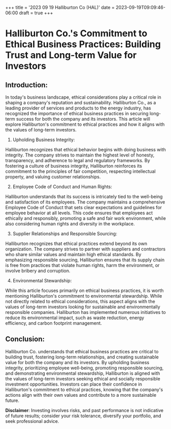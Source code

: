 +++
title = '2023 09 19 Halliburton Co (HAL)'
date = 2023-09-19T09:09:46-06:00
draft = true
+++
# Halliburton Co.'s Commitment to Ethical Business Practices: Building Trust and Long-term Value for Investors

## Introduction:

In today's business landscape, ethical considerations play a critical role in shaping a company's reputation and sustainability. Halliburton Co., as a leading provider of services and products to the energy industry, has recognized the importance of ethical business practices in securing long-term success for both the company and its investors. This article will explore Halliburton's commitment to ethical practices and how it aligns with the values of long-term investors.

1. Upholding Business Integrity:

Halliburton recognizes that ethical behavior begins with doing business with integrity. The company strives to maintain the highest level of honesty, transparency, and adherence to legal and regulatory frameworks. By fostering a culture of business integrity, Halliburton reinforces its commitment to the principles of fair competition, respecting intellectual property, and valuing customer relationships.

2. Employee Code of Conduct and Human Rights:

Halliburton understands that its success is intricately tied to the well-being and satisfaction of its employees. The company maintains a comprehensive Employee Code of Conduct that sets clear expectations and guidelines for employee behavior at all levels. This code ensures that employees act ethically and responsibly, promoting a safe and fair work environment, while also considering human rights and diversity in the workplace.

3. Supplier Relationships and Responsible Sourcing:

Halliburton recognizes that ethical practices extend beyond its own organization. The company strives to partner with suppliers and contractors who share similar values and maintain high ethical standards. By emphasizing responsible sourcing, Halliburton ensures that its supply chain is free from practices that violate human rights, harm the environment, or involve bribery and corruption.

4. Environmental Stewardship:

While this article focuses primarily on ethical business practices, it is worth mentioning Halliburton's commitment to environmental stewardship. While not directly related to ethical considerations, this aspect aligns with the values of long-term investors looking for sustainable and environmentally responsible companies. Halliburton has implemented numerous initiatives to reduce its environmental impact, such as waste reduction, energy efficiency, and carbon footprint management.

## Conclusion:

Halliburton Co. understands that ethical business practices are critical to building trust, fostering long-term relationships, and creating sustainable value for both the company and its investors. By upholding business integrity, prioritizing employee well-being, promoting responsible sourcing, and demonstrating environmental stewardship, Halliburton is aligned with the values of long-term investors seeking ethical and socially responsible investment opportunities. Investors can place their confidence in Halliburton's commitment to ethical practices, knowing that the company's actions align with their own values and contribute to a more sustainable future.


**Disclaimer**: Investing involves risks, and past performance is not indicative of future results; consider your risk tolerance, diversify your portfolio, and seek professional advice.
